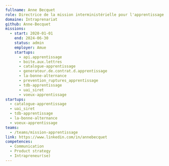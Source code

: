 ```yaml
---
fullname: Anne Becquet
role: Directrice de la mission interministérielle pour l'apprentissage
domaine: Intraprenariat
github: Anne-Becquet
missions:
  - start: 2020-01-01
    end: 2024-06-30
    status: admin
    employer: Amue
    startups:
      - api.apprentissage
      - boite.aux.lettres
      - catalogue-apprentissage
      - generateur.de.contrat.d.apprentissage
      - la-bonne-alternance
      - prevention_ruptures_apprentissage
      - tdb-apprentissage
      - uai_siret
      - voeux-apprentissage
startups:
  - catalogue-apprentissage
  - uai_siret
  - tdb-apprentissage
  - la-bonne-alternance
  - voeux-apprentissage
teams:
  - /teams/mission-apprentissage
link: https://www.linkedin.com/in/annebecquet
competences:
  - Communication
  - Product strategy
  - Intrapreneur(se)
---
```

